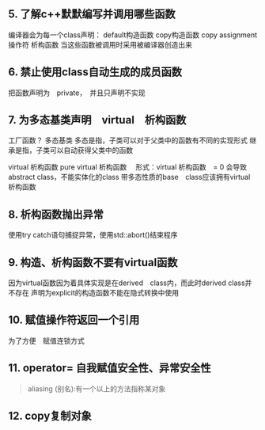 
## 5. 了解c++默默编写并调用哪些函数
编译器会为每一个class声明：
default构造函数
copy构造函数
copy assignment操作符
析构函数
当这些函数被调用时采用被编译器创造出来

## 6. 禁止使用class自动生成的成员函数
把函数声明为　private，　并且只声明不实现

## 7. 为多态基类声明　virtual　析构函数
工厂函数？
多态基类
多态是指，子类可以对于父类中的函数有不同的实现形式
继承是指，子类可以自动获得父类中的函数

virtual 析构函数 
pure virtual 析构函数　
    形式：virtual 析构函数　= 0
    会导致abstract class，不能实体化的class
带多态性质的base　class应该拥有virtual 析构函数

## 8. 析构函数抛出异常
使用try catch语句捕捉异常，使用std::abort()结束程序

## 9. 构造、析构函数不要有virtual函数
因为virtual函数因为着具体实现是在derived　class内，而此时derived class并不存在
声明为explicit的构造函数不能在隐式转换中使用

## 10. 赋值操作符返回一个引用
为了方便　赋值连锁方式

## 11. operator= 自我赋值安全性、异常安全性
> aliasing (别名):有一个以上的方法指称某对象

## 12. copy复制对象